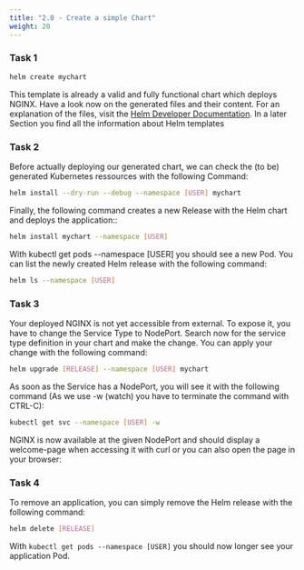 ```yaml
---
title: "2.0 - Create a simple Chart"
weight: 20
---
```



### Task 1

```bash
helm create mychart
```

This template is already a valid and fully functional chart which deploys NGINX. Have a look now on the generated files and their content. For an explanation of the files, visit the [Helm Developer Documentation](https://docs.helm.sh/developing_charts/#the-chart-file-structure). In a later Section you find all the information about Helm templates


### Task 2

Before actually deploying our generated chart, we can check the (to be) generated Kubernetes ressources with the following Command:

```bash
helm install --dry-run --debug --namespace [USER] mychart
```

Finally, the following command creates a new Release with the Helm chart and deploys the application::

```bash
helm install mychart --namespace [USER]
```

With kubectl get pods --namespace [USER] you should see a new Pod. You can list the newly created Helm release with 
the following command:

```bash
helm ls --namespace [USER]
```


### Task 3

Your deployed NGINX is not yet accessible from external. To expose it, you have to change the Service Type to NodePort. Search 
now for the service type definition in your chart and make the change. You can apply your change with the following command:

```bash
helm upgrade [RELEASE] --namespace [USER] mychart
```

As soon as the Service has a NodePort, you will see it with the following command (As we use -w (watch) you have to terminate the command with CTRL-C):

```bash
kubectl get svc --namespace [USER] -w
```

NGINX is now available at the given NodePort and should display a welcome-page when accessing it with curl or you can also open the page in your browser:


### Task 4

To remove an application, you can simply remove the Helm release with the following command:

```bash
helm delete [RELEASE]
```

With `kubectl get pods --namespace [USER]` you should now longer see your application Pod.